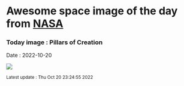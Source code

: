 
# Awesome space image of the day from [NASA](https://api.nasa.gov/)

### Today image : Pillars of Creation
Date : 2022-10-20

![](https://apod.nasa.gov/apod/image/2210/stsci-pillarsofcreation1280c.jpg)

<small>Latest update : Thu Oct 20 23:24:55 2022</small>
        